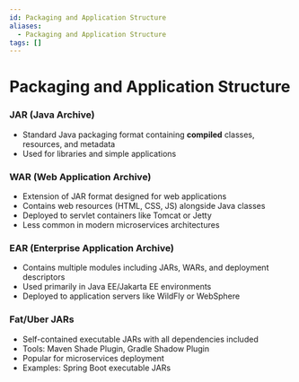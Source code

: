 ```yaml
---
id: Packaging and Application Structure
aliases:
  - Packaging and Application Structure
tags: []
---
```


# Packaging and Application Structure

### JAR (Java Archive)

- Standard Java packaging format containing **compiled** classes, resources, and metadata
- Used for libraries and simple applications

### WAR (Web Application Archive)

- Extension of JAR format designed for web applications
- Contains web resources (HTML, CSS, JS) alongside Java classes
- Deployed to servlet containers like Tomcat or Jetty
- Less common in modern microservices architectures

### EAR (Enterprise Application Archive)

- Contains multiple modules including JARs, WARs, and deployment descriptors
- Used primarily in Java EE/Jakarta EE environments
- Deployed to application servers like WildFly or WebSphere

### Fat/Uber JARs

- Self-contained executable JARs with all dependencies included
- Tools: Maven Shade Plugin, Gradle Shadow Plugin
- Popular for microservices deployment
- Examples: Spring Boot executable JARs
